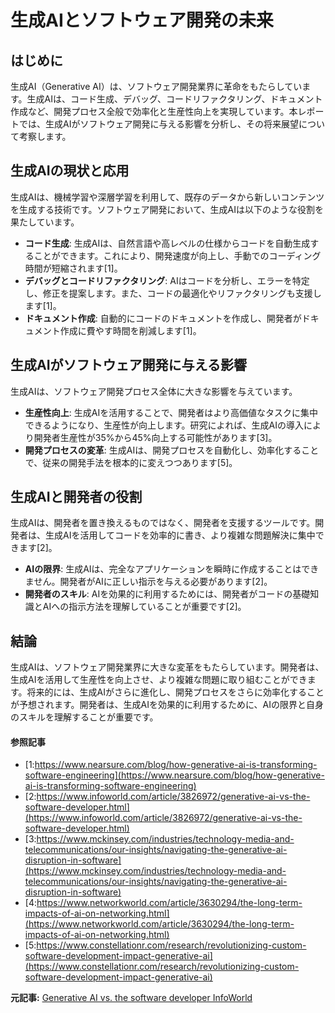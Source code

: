 # 生成AIとソフトウェア開発の未来

## はじめに

生成AI（Generative AI）は、ソフトウェア開発業界に革命をもたらしています。生成AIは、コード生成、デバッグ、コードリファクタリング、ドキュメント作成など、開発プロセス全般で効率化と生産性向上を実現しています。本レポートでは、生成AIがソフトウェア開発に与える影響を分析し、その将来展望について考察します。

## 生成AIの現状と応用

生成AIは、機械学習や深層学習を利用して、既存のデータから新しいコンテンツを生成する技術です。ソフトウェア開発において、生成AIは以下のような役割を果たしています。

- **コード生成**: 生成AIは、自然言語や高レベルの仕様からコードを自動生成することができます。これにより、開発速度が向上し、手動でのコーディング時間が短縮されます[1]。
- **デバッグとコードリファクタリング**: AIはコードを分析し、エラーを特定し、修正を提案します。また、コードの最適化やリファクタリングも支援します[1]。
- **ドキュメント作成**: 自動的にコードのドキュメントを作成し、開発者がドキュメント作成に費やす時間を削減します[1]。

## 生成AIがソフトウェア開発に与える影響

生成AIは、ソフトウェア開発プロセス全体に大きな影響を与えています。

- **生産性向上**: 生成AIを活用することで、開発者はより高価値なタスクに集中できるようになり、生産性が向上します。研究によれば、生成AIの導入により開発者生産性が35%から45%向上する可能性があります[3]。
- **開発プロセスの変革**: 生成AIは、開発プロセスを自動化し、効率化することで、従来の開発手法を根本的に変えつつあります[5]。

## 生成AIと開発者の役割

生成AIは、開発者を置き換えるものではなく、開発者を支援するツールです。開発者は、生成AIを活用してコードを効率的に書き、より複雑な問題解決に集中できます[2]。

- **AIの限界**: 生成AIは、完全なアプリケーションを瞬時に作成することはできません。開発者がAIに正しい指示を与える必要があります[2]。
- **開発者のスキル**: AIを効果的に利用するためには、開発者がコードの基礎知識とAIへの指示方法を理解していることが重要です[2]。

## 結論

生成AIは、ソフトウェア開発業界に大きな変革をもたらしています。開発者は、生成AIを活用して生産性を向上させ、より複雑な問題に取り組むことができます。将来的には、生成AIがさらに進化し、開発プロセスをさらに効率化することが予想されます。開発者は、生成AIを効果的に利用するために、AIの限界と自身のスキルを理解することが重要です。

#### 参照記事
- [1:https://www.nearsure.com/blog/how-generative-ai-is-transforming-software-engineering](https://www.nearsure.com/blog/how-generative-ai-is-transforming-software-engineering)
- [2:https://www.infoworld.com/article/3826972/generative-ai-vs-the-software-developer.html](https://www.infoworld.com/article/3826972/generative-ai-vs-the-software-developer.html)
- [3:https://www.mckinsey.com/industries/technology-media-and-telecommunications/our-insights/navigating-the-generative-ai-disruption-in-software](https://www.mckinsey.com/industries/technology-media-and-telecommunications/our-insights/navigating-the-generative-ai-disruption-in-software)
- [4:https://www.networkworld.com/article/3630294/the-long-term-impacts-of-ai-on-networking.html](https://www.networkworld.com/article/3630294/the-long-term-impacts-of-ai-on-networking.html)
- [5:https://www.constellationr.com/research/revolutionizing-custom-software-development-impact-generative-ai](https://www.constellationr.com/research/revolutionizing-custom-software-development-impact-generative-ai)


**元記事:** [Generative AI vs. the software developer InfoWorld](https://www.infoworld.com/article/3826972/generative-ai-vs-the-software-developer.html)